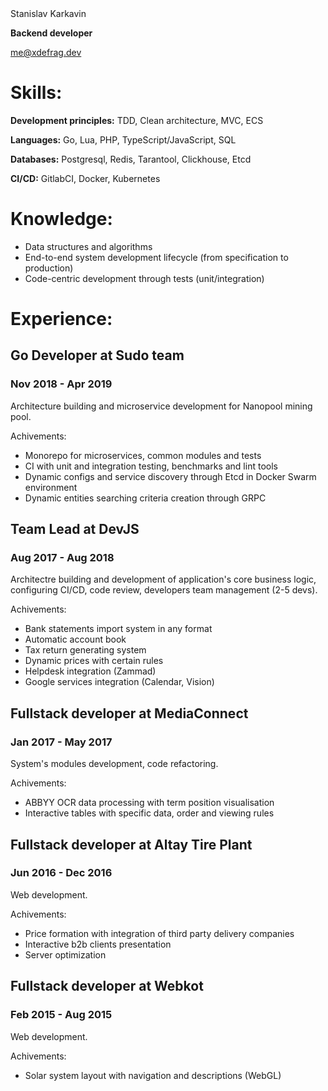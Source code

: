 <div class="org-center">
Stanislav Karkavin

****Backend developer****

me@xdefrag.dev
</div>


# Skills:

****Development principles:**** TDD, Clean architecture, MVC, ECS

****Languages:**** Go, Lua, PHP, TypeScript/JavaScript, SQL

****Databases:**** Postgresql, Redis, Tarantool, Clickhouse, Etcd

****CI/CD:**** GitlabCI, Docker, Kubernetes


# Knowledge:

-   Data structures and algorithms
-   End-to-end system development lifecycle (from specification to production)
-   Code-centric development through tests (unit/integration)


# Experience:


## Go Developer at Sudo team


### Nov 2018 - Apr 2019

Architecture building and microservice development for Nanopool mining pool.

Achivements:

-   Monorepo for microservices, common modules and tests
-   CI with unit and integration testing, benchmarks and lint tools
-   Dynamic configs and service discovery through Etcd in Docker Swarm environment
-   Dynamic entities searching criteria creation through GRPC


## Team Lead at DevJS


### Aug 2017 - Aug 2018

Architectre building and development of application's core business logic, configuring CI/CD, code review, developers team management (2-5 devs).

Achivements:

-   Bank statements import system in any format
-   Automatic account book
-   Tax return generating system
-   Dynamic prices with certain rules
-   Helpdesk integration (Zammad)
-   Google services integration (Calendar, Vision)


## Fullstack developer at MediaConnect


### Jan 2017 - May 2017

System's modules development, code refactoring.

Achivements:

-   ABBYY OCR data processing with term position visualisation
-   Interactive tables with specific data, order and viewing rules


## Fullstack developer at Altay Tire Plant


### Jun 2016 - Dec 2016

Web development.

Achivements:

-   Price formation with integration of third party delivery companies
-   Interactive b2b clients presentation
-   Server optimization


## Fullstack developer at Webkot


### Feb 2015 - Aug 2015

Web development.

Achivements:

-   Solar system layout with navigation and descriptions (WebGL)

